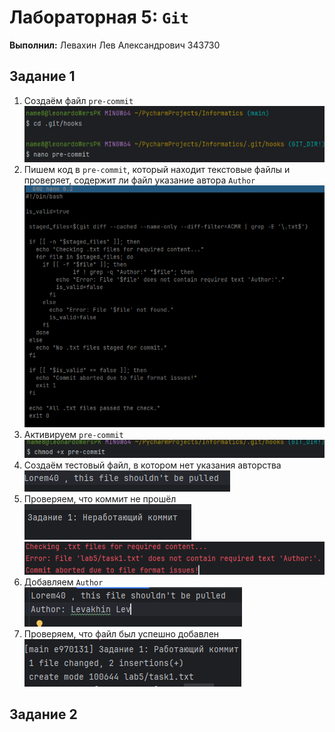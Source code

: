 # Лабораторная 5: `Git`
**Выполнил:** Левахин Лев Александрович 343730

## Задание 1
1. Создаём файл `pre-commit`
![создаём pre-commit.png](screenshots%2Ftask1%2F%D1%81%D0%BE%D0%B7%D0%B4%D0%B0%D1%91%D0%BC%20pre-commit.png)
2. Пишем код в `pre-commit`, который находит текстовые файлы и
проверяет, содержит ли файл указание автора `Аuthor`
![код pre-commit.png](screenshots%2Ftask1%2F%D0%BA%D0%BE%D0%B4%20pre-commit.png)
3. Активируем `pre-commit`
![активируем pre-commit.png](screenshots%2Ftask1%2F%D0%B0%D0%BA%D1%82%D0%B8%D0%B2%D0%B8%D1%80%D1%83%D0%B5%D0%BC%20pre-commit.png)
4. Создаём тестовый файл, в котором нет указания авторства
![текст файла.png](screenshots%2Ftask1%2F%D1%82%D0%B5%D0%BA%D1%81%D1%82%20%D1%84%D0%B0%D0%B9%D0%BB%D0%B0.png)
5. Проверяем, что коммит не прошёл  
![Коммитим неработющий коммит.png](screenshots%2Ftask1%2F%D0%9A%D0%BE%D0%BC%D0%BC%D0%B8%D1%82%D0%B8%D0%BC%20%D0%BD%D0%B5%D1%80%D0%B0%D0%B1%D0%BE%D1%82%D1%8E%D1%89%D0%B8%D0%B9%20%D0%BA%D0%BE%D0%BC%D0%BC%D0%B8%D1%82.png)
![Неработающий коммит не проходит.png](screenshots%2Ftask1%2F%D0%9D%D0%B5%D1%80%D0%B0%D0%B1%D0%BE%D1%82%D0%B0%D1%8E%D1%89%D0%B8%D0%B9%20%D0%BA%D0%BE%D0%BC%D0%BC%D0%B8%D1%82%20%D0%BD%D0%B5%20%D0%BF%D1%80%D0%BE%D1%85%D0%BE%D0%B4%D0%B8%D1%82.png)
6. Добавляем `Аuthor`  
![Добавляем Author в текст.png](screenshots%2Ftask1%2F%D0%94%D0%BE%D0%B1%D0%B0%D0%B2%D0%BB%D1%8F%D0%B5%D0%BC%20Author%20%D0%B2%20%D1%82%D0%B5%D0%BA%D1%81%D1%82.png)
7. Проверяем, что файл был успешно добавлен  
![работающий коммит.png](screenshots%2Ftask1%2F%D1%80%D0%B0%D0%B1%D0%BE%D1%82%D0%B0%D1%8E%D1%89%D0%B8%D0%B9%20%D0%BA%D0%BE%D0%BC%D0%BC%D0%B8%D1%82.png)


## Задание 2

